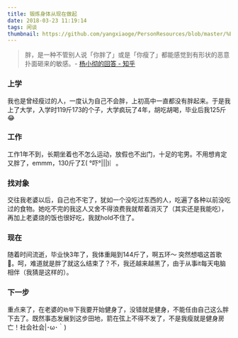 ```yaml
---
title: 锻炼身体从现在做起
date: 2018-03-23 11:19:14
tags: 闲谈
thumbnail: https://github.com/yangxiaoge/PersonResources/blob/master/%E5%81%A5%E8%BA%AB/Fitness%20running.jpg?raw=true
---
```


> 胖，是一种不管别人说「你胖了」或是「你瘦了」都能感觉到有形状的恶意扑面砸来的敏感。- [杨小彻的回答 - 知乎 ](https://www.zhihu.com/question/22918787/answer/23166234)
### 上学
我也是曾经瘦过的人，一度认为自己不会胖，上初高中一直都没有胖起来。于是我上了大学，入学时119斤173的个子，大学疯玩了4年，胡吃胡喝，毕业后我125斤😂

### 工作
工作1年不到，长期坐着也不怎么运动，放假也不出门，十足的宅男。不用想肯定又胖了，emmm，130斤了Σ( °吓°|||)︴。

### 找对象
交往我老婆以后，自己也不宅了，犹如一个没吃过东西的人，吃遍了各种以前没吃过的食物。她吃不完的我这人又舍不得浪费我就帮着消灭了（其实还是我能吃），再加上老婆烧的饭也很好吃，我就hold不住了。

### 现在
随着时间流逝，毕业快3年了，我体重飚到144斤了，啊五环～ 突然想唱这首歌🎤。呵，难道就是胖了就这么结束了？不，我还越来越黑了，由于从事it每天电脑相伴（我猜是这样的）。

### 下一步
重点来了，在老婆的`劝导`下我要开始健身了，没错就是健身，不能任由自己这么胖下去了。既然事态发展到这步田地，箭在弦上不得不发了，不是我瘦就是健身房亡！社会社会|･ω･｀)
